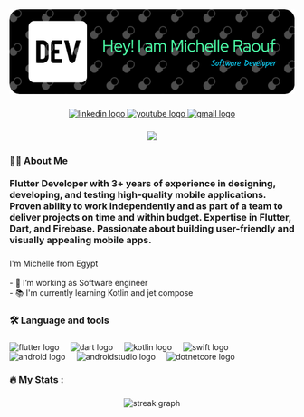 <div align="center">
  <img height="150" src="https://raw.githubusercontent.com/the-best-is-best/the-best-is-best/main/github-header-image.png"  />
</div>

###

<div align="center">
  <a href="https://www.linkedin.com/in/michelle-raouf-0b0a83108/" target="_blank">
    <img src="https://img.shields.io/static/v1?message=LinkedIn&logo=linkedin&label=&color=0077B5&logoColor=white&labelColor=&style=for-the-badge" height="25" alt="linkedin logo"  />
  </a>
  <a href="https://www.youtube.com/channel/UCiYXSn2ILdYevuUDnOSnOcw" target="_blank">
    <img src="https://img.shields.io/static/v1?message=Youtube&logo=youtube&label=&color=FF0000&logoColor=white&labelColor=&style=for-the-badge" height="25" alt="youtube logo"  />
  </a>
  <a href="eng.michelle.raouf@gmail.com" target="_blank">
    <img src="https://img.shields.io/static/v1?message=Gmail&logo=gmail&label=&color=D14836&logoColor=white&labelColor=&style=for-the-badge" height="25" alt="gmail logo"  />
  </a>
</div>

###

<div align="center">
  <img src="https://visitor-badge.laobi.icu/badge?page_id=the-best-is-best.the-best-is-best&"  />
</div>

###

<h3 align="left">👩‍💻  About Me <br><br>Flutter Developer with 3+ years of experience in designing, developing, and testing high-quality mobile applications. Proven ability to work independently and as part of a team to deliver projects on time and within budget. Expertise in Flutter, Dart, and Firebase. Passionate about building user-friendly and visually appealing mobile apps.</h3>

###

<p align="left">I'm Michelle from Egypt<br><br>- 🔭 I’m working as Software engineer<br>- 📚 I'm currently learning Kotlin and jet compose</p>

###

<h3 align="left">🛠 Language and tools</h3>

###

<div align="left">
  <img src="https://cdn.jsdelivr.net/gh/devicons/devicon/icons/flutter/flutter-original.svg" height="40" alt="flutter logo"  />
  <img width="12" />
  <img src="https://cdn.jsdelivr.net/gh/devicons/devicon/icons/dart/dart-original.svg" height="40" alt="dart logo"  />
  <img width="12" />
  <img src="https://cdn.jsdelivr.net/gh/devicons/devicon/icons/kotlin/kotlin-original.svg" height="40" alt="kotlin logo"  />
  <img width="12" />
  <img src="https://cdn.jsdelivr.net/gh/devicons/devicon/icons/swift/swift-original.svg" height="40" alt="swift logo"  />
  <img width="12" />
  <img src="https://cdn.jsdelivr.net/gh/devicons/devicon/icons/android/android-original.svg" height="40" alt="android logo"  />
  <img width="12" />
  <img src="https://cdn.jsdelivr.net/gh/devicons/devicon/icons/androidstudio/androidstudio-original.svg" height="40" alt="androidstudio logo"  />
  <img width="12" />
  <img src="https://cdn.jsdelivr.net/gh/devicons/devicon/icons/dotnetcore/dotnetcore-original.svg" height="40" alt="dotnetcore logo"  />
</div>

###

<h3 align="left">🔥   My Stats :</h3>

###

<div align="center">
  <img src="https://streak-stats.demolab.com?user=the-best-is-best&locale=en&mode=daily&theme=dark&hide_border=false&border_radius=5&order=3" height="220" alt="streak graph"  />
</div>

###
